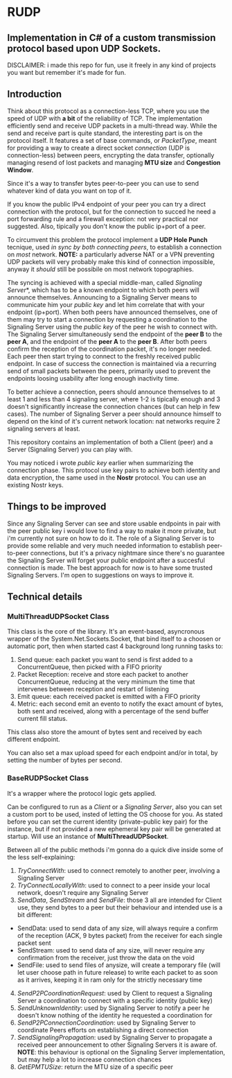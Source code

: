 # RUDP
## Implementation in C# of a custom transmission protocol based upon UDP Sockets.
DISCLAIMER: i made this repo for fun, use it freely in any kind of projects you want but remember it's made for fun.

## Introduction
Think about this protocol as a connection-less TCP, where you use the speed of UDP with **a bit** of the reliability of TCP.
The implementation efficiently send and receive UDP packets in a multi-thread way.
While the send and receive part is quite standard, the interesting part is on the protocol itself.
It features a set of base commands, or *PacketType*, meant for providing a way to create a direct socket *connection* (UDP is connection-less) between peers, encrypting the data transfer, optionally managing resend of lost packets and managing **MTU size** and **Congestion Window**.

Since it's a way to transfer bytes peer-to-peer you can use to send whatever kind of data you want on top of it.

If you know the public IPv4 endpoint of your peer you can try a direct connection with the protocol, but for the connection to succed he need a port forwarding rule and a firewall exception: not very practical nor suggested.
Also, tipically you don't know the public ip+port of a peer.

To circumvent this problem the protocol implement a **UDP Hole Punch** tecnique, used *in sync by both connecting peers*, to establish a connection on *most* network.
**NOTE:** a particularly adverse NAT or a VPN preventing UDP packets will very probably make this kind of connection impossible, anyway it *should* still be possibile on most network topographies.

The syncing is achieved with a special middle-man, called *Signaling Server**, which has to be a known endpoint to which both peers will announce themselves.
Announcing to a Signaling Server means to communicate him your *public key* and let him correlate that with your endpoint (ip+port).
When both peers have announced themselves, one of them may try to start a connection by requesting a coordination to the Signaling Server using the *public key* of the peer he wish to connect with.
The Signaling Server simultaneously send the endpoint of the **peer B** to the **peer A**, and the endpoint of the **peer A** to the **peer B**.
After both peers confirm the reception of the coordination packet, it's no longer needed.
Each peer then start trying to connect to the freshly received public endpoint.
In case of success the connection is maintained via a recurring send of small packets between the peers, primarily used to prevent the endpoints loosing usability after long enough inactivity time.

To better achieve a connection, peers should announce themselves to at least 1 and less than 4 signaling server, where 1-2 is tipically enough and 3 doesn't significantly increase the connection chances (but can help in few cases).
The number of Signaling Server a peer should announce himself to depend on the kind of it's current network location: nat networks require 2 signaling servers at least.

This repository contains an implementation of both a Client (peer) and a Server (Signaling Server) you can play with.

You may noticed i wrote *public key* earlier when summarizing the connection phase.
This protocol use key pairs to achieve both identity and data encryption, the same used in the **Nostr** protocol.
You can use an existing Nostr keys.

## Things to be improved
Since any Signaling Server can see and store usable endpoints in pair with the peer public key i would love to find a way to make it more private, but i'm currently not sure on how to do it.
The role of a Signaling Server is to provide some reliable and very much needed information to establish peer-to-peer connections, but it's a privacy nightmare since there's no guarantee the Signaling Server will forget your public endpoint after a succesful connection is made.
The best approach for now is to have some trusted Signaling Servers.
I'm open to suggestions on ways to improve it.


## Technical details
### MultiThreadUDPSocket Class
This class is the core of the library.
It's an event-based, asyncronous wrapper of the System.Net.Sockets.Socket, that bind itself to a choosen or automatic port, then when started cast 4 background long running tasks to:
1. Send queue: each packet you want to send is first added to a ConcurrentQueue, then picked with a FIFO priority
2. Packet Reception: receive and store each packet to another ConcurrentQueue, reducing at the very minimum the time that intervenes between reception and restart of listening
3. Emit queue: each received packet is emitted with a FIFO priority
4. Metric: each second emit an evento to notify the exact amount of bytes, both sent and received, along with a percentage of the send buffer current fill status.

This class also store the amount of bytes sent and received by each different endpoint.

You can also set a max upload speed for each endpoint and/or in total, by setting the number of bytes per second.

### BaseRUDPSocket Class
It's a wrapper where the protocol logic gets applied.

Can be configured to run as a *Client* or a *Signaling Server*, also you can set a custom port to be used, insted of letting the OS choose for you.
As stated before you can set the current identity (private-public key pair) for the instance, but if not provided a new ephemeral key pair will be generated at startup.
Will use an instance of **MultiThreadUDPSocket**.

Between all of the public methods i'm gonna do a quick dive inside some of the less self-explaining:
1. *TryConnectWith*: used to connect remotely to another peer, involving a Signaling Server
2. *TryConnectLocallyWith*: used to connect to a peer inside your local network, doesn't require any Signaling Server
3. *SendData*, *SendStream* and *SendFile*: those 3 all are intended for Client use, they send bytes to a peer but their behaviour and intended use is a bit different:
  - SendData: used to send data of any size, will always require a confirm of the reception (ACK, 9 bytes packet) from the receiver for each single packet sent
  - SendStream: used to send data of any size, will never require any confirmation from the receiver, just throw the data on the void
  - SendFile: used to send files of anysize, will create a temporary file (will let user choose path in future release) to write each packet to as soon as it arrives, keeping it in ram only for the strictly necessary time
4. *SendP2PCoordinationRequest*: used by Client to request a Signaling Server a coordination to connect with a specific identity (public key)
5. *SendUnknownIdentity*: used by Signaling Server to notify a peer he doesn't know nothing of the identity he requested a coordination for
6. *SendP2PConnectionCoordination*: used by Signaling Server to coordinate Peers efforts on establishing a direct connection
7. *SendSignalingPropagation*: used by Signaling Server to propagate a received peer announcement to other Signaling Servers it is aware of. **NOTE**: this behaviour is optional on the Signaling Server implementation, but may help a lot to increase connection chances
8. *GetEPMTUSize*: return the MTU size of a specific peer
